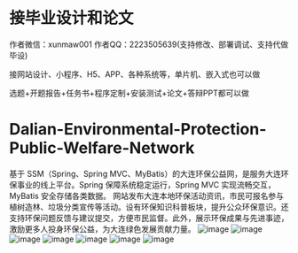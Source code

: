 # 接毕业设计和论文
作者微信：xunmaw001  作者QQ：2223505639(支持修改、部署调试、支持代做毕设)

接网站设计、小程序、H5、APP、各种系统等，单片机、嵌入式也可以做

选题+开题报告+任务书+程序定制+安装测试+论文+答辩PPT都可以做
# Dalian-Environmental-Protection-Public-Welfare-Network
基于 SSM（Spring、Spring MVC、MyBatis）的大连环保公益网，是服务大连环保事业的线上平台。Spring 保障系统稳定运行，Spring MVC 实现流畅交互，MyBatis 安全存储各类数据。  网站发布大连本地环保活动资讯，市民可报名参与植树造林、垃圾分类宣传等活动。设有环保知识科普板块，提升公众环保意识。还支持环保问题反馈与建议提交，方便市民监督。此外，展示环保成果与先进事迹，激励更多人投身环保公益，为大连绿色发展贡献力量。 
![image](https://github.com/user-attachments/assets/cb75e0b8-d18d-49fb-a7af-eb544f6e84ab)
![image](https://github.com/user-attachments/assets/055695aa-46dd-4a29-a761-6a787fd4a346)
![image](https://github.com/user-attachments/assets/aa232efe-1377-4e4b-b67b-da89acf12432)
![image](https://github.com/user-attachments/assets/7344caaa-45f8-4a4e-9f4f-fe806eae1543)
![image](https://github.com/user-attachments/assets/21ec3d79-9e4b-4060-b84e-a7c692076199)
![image](https://github.com/user-attachments/assets/14d0accf-f074-4ae2-b6e3-49a32221b61b)
![image](https://github.com/user-attachments/assets/d4d4c3e5-ae71-4fde-8df2-f12a3bcd8a29)
